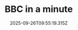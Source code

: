 ---
title: "BBC in a minute"
date: 2025-09-26T09:55:19.315Z
tags:
  - a minute
  - session 1
categories:
  - BBC
description: 记得填写描述内容哦~~~
---